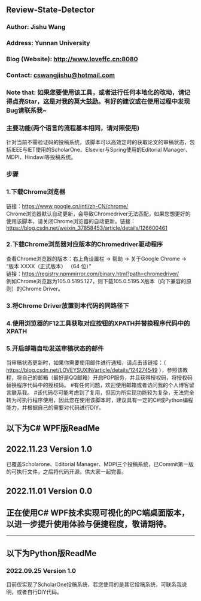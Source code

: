 ## Review-State-Detector

### Author: Jishu Wang
### Address: Yunnan University
### Blog (Website): http://www.loveffc.cn:8080
### Contact: cswangjishu@hotmail.com
### Note that: 如果您要使用该工具，或者进行任何本地化的改动，请记得点亮Star，这是对我的莫大鼓励。有好的建议或在使用过程中发现Bug请联系我~


### 主要功能(两个语言的流程基本相同，请对照使用)
针对当前不需验证码的投稿系统，该脚本可以高效定时的获取论文的审稿状态，包括IEEE与IET使用的ScholarOne、Elsevier与Spring使用的Editorial Manager、MDPI、Hindawi等投稿系统。
### 步骤
### 1.下载Chrome浏览器
链接：https://www.google.cn/intl/zh-CN/chrome/  
Chrome浏览器默认自动更新，会导致Chromedriver无法匹配，如果您想更好的使用该脚本，请关闭Chrome浏览器的自动更新。链接：https://blog.csdn.net/weixin_37858453/article/details/126600461
### 2.下载Chrome浏览器对应版本的Chromedriver驱动程序
查看Chrome浏览器的版本：右上角设置栏 -> 帮助 -> 关于Google Chrome -> “版本 XXXX（正式版本） （64 位）”  
链接：https://registry.npmmirror.com/binary.html?path=chromedriver/  
例如Chrome浏览器为105.0.5195.127，则下载105.0.5195.X版本（向下兼容的原则）的Chrome Driver。
### 3.将Chrome Driver放置到本代码的同路径下
### 4.使用浏览器的F12工具获取对应按钮的XPATH并替换程序代码中的XPATH
### 5.开启邮箱自动发送审稿状态的邮件
当审稿状态更新时，如果你需要使用邮件进行通知，请点击该链接：（ https://blog.csdn.net/LOVEYSUXIN/article/details/124274549 ），参照该教程，将自己的邮箱（最好是QQ邮箱）开启POP服务，并且获得授权码，将授权码替换程序代码中的授权码。
#有任何问题，欢迎使用邮箱或者访问我的个人博客留言联系我。
#该代码尽可能考虑到了复用，但因为所实现功能较为复杂，无法完全转为可执行程序使用，因此您在使用该脚本时，建议具有一定的C#或Python编程能力，并根据自己的需要对代码进行DIY。

## 以下为C# WPF版ReadMe
## 2022.11.23 Version 1.0
已覆盖Scholarone、Editorial Manager、MDPI三个投稿系统，已Commit第一版的可执行文件，之后将代码开源，供大家一起完善。  
## 2022.11.01 Version 0.0
正在使用C# WPF技术实现可视化的PC端桌面版本，以进一步提升使用体验与便捷程度，敬请期待。
-----------------------------------------------  
-----------------------------------------------
## 以下为Python版ReadMe
### 2022.09.25 Version 1.0
目前仅实现了ScholarOne投稿系统，若您使用的是其它投稿系统，可联系我说明，或者自行DIY代码。



